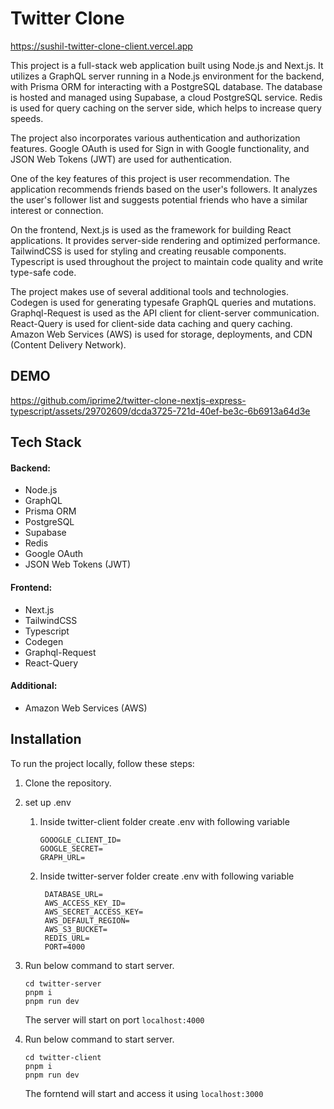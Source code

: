 # Twitter Clone

https://sushil-twitter-clone-client.vercel.app

This project is a full-stack web application built using Node.js and Next.js. It utilizes a GraphQL server running in a Node.js environment for the backend, with Prisma ORM for interacting with a PostgreSQL database. The database is hosted and managed using Supabase, a cloud PostgreSQL service. Redis is used for query caching on the server side, which helps to increase query speeds.

The project also incorporates various authentication and authorization features. Google OAuth is used for Sign in with Google functionality, and JSON Web Tokens (JWT) are used for authentication.

One of the key features of this project is user recommendation. The application recommends friends based on the user's followers. It analyzes the user's follower list and suggests potential friends who have a similar interest or connection.

On the frontend, Next.js is used as the framework for building React applications. It provides server-side rendering and optimized performance. TailwindCSS is used for styling and creating reusable components. Typescript is used throughout the project to maintain code quality and write type-safe code.

The project makes use of several additional tools and technologies. Codegen is used for generating typesafe GraphQL queries and mutations. Graphql-Request is used as the API client for client-server communication. React-Query is used for client-side data caching and query caching. Amazon Web Services (AWS) is used for storage, deployments, and CDN (Content Delivery Network).

## DEMO

https://github.com/iprime2/twitter-clone-nextjs-express-typescript/assets/29702609/dcda3725-721d-40ef-be3c-6b6913a64d3e

## Tech Stack
#### Backend:
  - Node.js
  - GraphQL
  - Prisma ORM
  - PostgreSQL
  - Supabase
  - Redis
  - Google OAuth
  - JSON Web Tokens (JWT)
#### Frontend:
  - Next.js
  - TailwindCSS
  - Typescript
  - Codegen
  - Graphql-Request
  - React-Query
#### Additional:
  - Amazon Web Services (AWS)

## Installation

To run the project locally, follow these steps:

1. Clone the repository.
2. set up .env
    1. Inside twitter-client folder create .env with following variable
       ```
       GOOOGLE_CLIENT_ID=
       GOOGLE_SECRET=
       GRAPH_URL=
       ```
    2. Inside twitter-server folder create .env with following variable
       ```
        DATABASE_URL=
        AWS_ACCESS_KEY_ID=
        AWS_SECRET_ACCESS_KEY=
        AWS_DEFAULT_REGION=
        AWS_S3_BUCKET=
        REDIS_URL=
        PORT=4000
       ```
3. Run below command to start server.
    ```
    cd twitter-server
    pnpm i
    pnpm run dev
    ```
    The server will start on port `localhost:4000` 

4. Run below command to start server.
    ```
    cd twitter-client
    pnpm i
    pnpm run dev
    ```
    The forntend will start and access it using `localhost:3000` 
